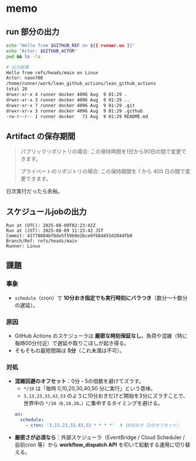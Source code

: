 # memo
## run 部分の出力
```bash
echo "Hello from $GITHUB_REF on ${{ runner.os }}"
echo "Actor: $GITHUB_ACTOR"
pwd && ls -la

# 出力結果
Hello from refs/heads/main on Linux
Actor: naon708
/home/runner/work/lean_github_actions/lean_github_actions
total 20
drwxr-xr-x 4 runner docker 4096 Aug  9 01:29 .
drwxr-xr-x 3 runner docker 4096 Aug  9 01:29 ..
drwxr-xr-x 7 runner docker 4096 Aug  9 01:29 .git
drwxr-xr-x 3 runner docker 4096 Aug  9 01:29 .github
-rw-r--r-- 1 runner docker   71 Aug  9 01:29 README.md
```

## Artifact の保存期間
> パブリックリポジトリの場合: この保持時間を1日から90日の間で変更できます。
> 
> プライベートのリポジトリの場合: この保持期間を 1 から 400 日の間で変更できます。

日次実行だったら余裕。

## スケジュールjobの出力
```shell
Run at (UTC): 2025-08-09T02:23:42Z
Run at (JST): 2025-08-09 11:23:42 JST
Commit: 41770804bf8de5f59b0e2bce9f68d455d204dfb8
Branch/Ref: refs/heads/main
Runner: Linux
```

## 課題

### 事象
* `schedule`（cron）で **10分おき指定でも実行時刻にバラつき**（数分〜十数分の遅延）。

### 原因

* GitHub Actions のスケジューラは **厳密な時刻保証なし**。負荷や混雑（特に毎時00分付近）で遅延や取りこぼしが起き得る。
* そもそもの最短間隔は **5分**（これ未満は不可）。

### 対処

* **混雑回避のオフセット**：0分・5の倍数を避けてズラす。
  * `*/10` は「毎時 0,10,20,30,40,50 分に実行」という意味。
  * `3,13,23,33,43,53` のように10分おきだけど開始を3分にズラすことで、世界中の `*/10（0,10,20…）`に集中するタイミングを避ける。
  ```yaml
  on:
    schedule:
      - cron: '3,13,23,33,43,53 * * * *'  # 10分おき（3分オフセット）
  ```
* **厳密さが必須なら**：外部スケジューラ（EventBridge / Cloud Scheduler / 自前cron 等）から
  **workflow\_dispatch API** を叩いて起動する運用に切り替える。
